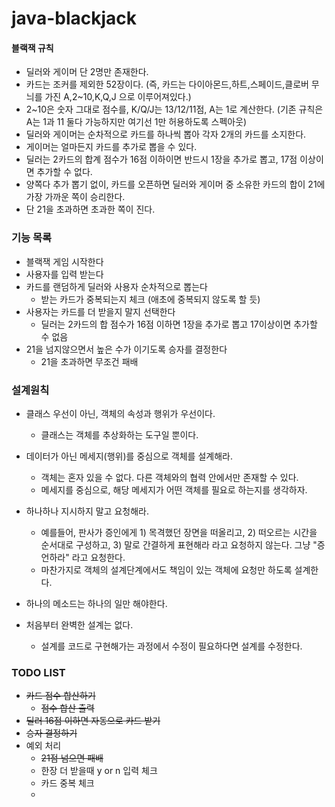 # java-blackjack

#### 블랙잭 규칙
* 딜러와 게이머 단 2명만 존재한다.
* 카드는 조커를 제외한 52장이다. (즉, 카드는 다이아몬드,하트,스페이드,클로버 무늬를 가진 A,2~10,K,Q,J 으로 이루어져있다.)
* 2~10은 숫자 그대로 점수를, K/Q/J는 13/12/11점, A는 1로 계산한다. (기존 규칙은 A는 1과 11 둘다 가능하지만 여기선 1만 허용하도록 스펙아웃)
* 딜러와 게이머는 순차적으로 카드를 하나씩 뽑아 각자 2개의 카드를 소지한다.
* 게이머는 얼마든지 카드를 추가로 뽑을 수 있다.
* 딜러는 2카드의 합계 점수가 16점 이하이면 반드시 1장을 추가로 뽑고, 17점 이상이면 추가할 수 없다.
* 양쪽다 추가 뽑기 없이, 카드를 오픈하면 딜러와 게이머 중 소유한 카드의 합이 21에 가장 가까운 쪽이 승리한다.
* 단 21을 초과하면 초과한 쪽이 진다.

### 기능 목록

* 블랙잭 게임 시작한다
* 사용자를 입력 받는다
* 카드를 랜덤하게 딜러와 사용자 순차적으로 뽑는다
  * 받는 카드가 중복되는지 체크 (애초에 중복되지 않도록 할 듯)
* 사용자는 카드를 더 받을지 말지 선택한다
  * 딜러는 2카드의 합 점수가 16점 이하면 1장을 추가로 뽑고 17이상이면 추가할 수 없음
* 21을 넘지않으면서 높은 수가 이기도록 승자를 결정한다
  * 21을 초과하면 무조건 패배


###  설계원칙
* 클래스 우선이 아닌, 객체의 속성과 행위가 우선이다.
    * 클래스는 객체를 추상화하는 도구일 뿐이다.
    

* 데이터가 아닌 메세지(행위)를 중심으로 객체를 설계해라.
    * 객체는 혼자 있을 수 없다. 다른 객체와의 협력 안에서만 존재할 수 있다.
    * 메세지를 중심으로, 해당 메세지가 어떤 객체를 필요로 하는지를 생각하자.


* 하나하나 지시하지 말고 요청해라.
    * 예를들어, 판사가 증인에게 1) 목격했던 장면을 떠올리고, 2) 떠오르는 시간을 순서대로 구성하고, 3) 말로 간결하게 표현해라 라고 요청하지 않는다. 그냥 "증언하라" 라고 요청한다.
    * 마찬가지로 객체의 설계단계에서도 책임이 있는 객체에 요청만 하도록 설계한다.
    

* 하나의 메소드는 하나의 일만 해야한다.


* 처음부터 완벽한 설계는 없다.
    * 설계를 코드로 구현해가는 과정에서 수정이 필요하다면 설계를 수정한다.
  
### TODO LIST
* ~~카드 점수 합산하기~~
  * ~~점수 합산 출력~~
* ~~딜러 16점 이하면 자동으로 카드 받기~~
* ~~승자 결정하기~~
* 예외 처리
  * ~~21점 넘으면 패배~~
  * 한장 더 받을때 y or n 입력 체크
  * 카드 중복 체크
  * 
